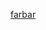 

[farbar](https://play.workadventu.re/_/global/raw.githubusercontent.com/darachm/farbar/master/farbar.json)
